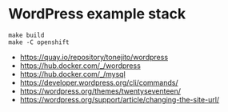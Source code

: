 # WordPress example stack

```
make build
make -C openshift
```

- <https://quay.io/repository/tonejito/wordpress>
- <https://hub.docker.com/_/wordpress>
- <https://hub.docker.com/_/mysql>
- <https://developer.wordpress.org/cli/commands/>
- <https://wordpress.org/themes/twentyseventeen/>
- <https://wordpress.org/support/article/changing-the-site-url/>

